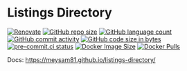# Listings Directory

[![Renovate](https://img.shields.io/badge/renovate-enabled-brightgreen.svg)](https://developer.mend.io/github/meysam81/listings-directory)
[![GitHub repo size](https://img.shields.io/github/repo-size/meysam81/listings-directory)](https://github.com/meysam81/listings-directory)
[![GitHub language count](https://img.shields.io/github/languages/count/meysam81/listings-directory)](https://github.com/meysam81/listings-directory)
[![GitHub commit activity](https://img.shields.io/github/commit-activity/m/meysam81/listings-directory)](https://github.com/meysam81/listings-directory/commits/main/)
[![GitHub code size in bytes](https://img.shields.io/github/languages/code-size/meysam81/listings-directory)](https://github.com/meysam81/listings-directory)
[![pre-commit.ci status](https://results.pre-commit.ci/badge/github/meysam81/listings-directory/main.svg)](https://results.pre-commit.ci/latest/github/meysam81/listings-directory/main)
[![Docker Image Size](https://img.shields.io/docker/image-size/meysam81/listings-directory)](https://hub.docker.com/r/meysam81/listings-directory)
[![Docker Pulls](https://img.shields.io/docker/pulls/meysam81/listings-directory)](https://hub.docker.com/r/meysam81/listings-directory)

Docs: <https://meysam81.github.io/listings-directory/>
